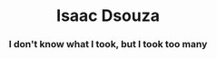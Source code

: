 <div align="center">
</div>

###

<h1 align="center">Isaac Dsouza</h1>
<h3 align="center">I don't know what I took, but I took too many</h3>








